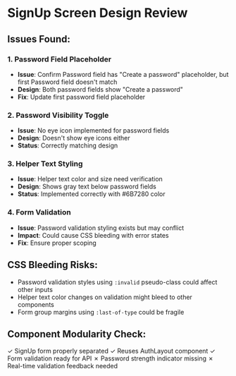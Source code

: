 # SignUp Screen Design Review

## Issues Found:

### 1. Password Field Placeholder
- **Issue**: Confirm Password field has "Create a password" placeholder, but first Password field doesn't match
- **Design**: Both password fields show "Create a password" 
- **Fix**: Update first password field placeholder

### 2. Password Visibility Toggle
- **Issue**: No eye icon implemented for password fields
- **Design**: Doesn't show eye icons either
- **Status**: Correctly matching design

### 3. Helper Text Styling
- **Issue**: Helper text color and size need verification
- **Design**: Shows gray text below password fields
- **Status**: Implemented correctly with #6B7280 color

### 4. Form Validation
- **Issue**: Password validation styling exists but may conflict
- **Impact**: Could cause CSS bleeding with error states
- **Fix**: Ensure proper scoping

## CSS Bleeding Risks:
- Password validation styles using `:invalid` pseudo-class could affect other inputs
- Helper text color changes on validation might bleed to other components
- Form group margins using `:last-of-type` could be fragile

## Component Modularity Check:
✓ SignUp form properly separated
✓ Reuses AuthLayout component
✓ Form validation ready for API
✗ Password strength indicator missing
✗ Real-time validation feedback needed